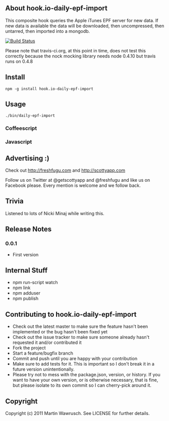 ## About hook.io-daily-epf-import

This composite hook queries the Apple iTunes EPF server for new data. If new data is available the data will be downloaded, then uncompressed, then untarred, then
imported into a mongodb.


[![Build Status](https://secure.travis-ci.org/freshfugu/hook.io-daily-epf-import.png)](http://travis-ci.org/freshfugu/hook.io-daily-epf-import)

Please note that travis-ci.org, at this point in time, does not test this correctly because the nock mocking library needs node 0.4.10 but travis runs on 0.4.8

## Install

	npm -g install hook.io-daily-epf-import

## Usage

	./bin/daily-epf-import 


### Coffeescript

    
### Javascript


## Advertising :)

Check out http://freshfugu.com and http://scottyapp.com

Follow us on Twitter at @getscottyapp and @freshfugu and like us on Facebook please. Every mention is welcome and we follow back.

## Trivia

Listened to lots of Nicki Minaj while writing this.

## Release Notes

### 0.0.1
* First version

## Internal Stuff

* npm run-script watch
* npm link
* npm adduser
* npm publish

## Contributing to hook.io-daily-epf-import
 
* Check out the latest master to make sure the feature hasn't been implemented or the bug hasn't been fixed yet
* Check out the issue tracker to make sure someone already hasn't requested it and/or contributed it
* Fork the project
* Start a feature/bugfix branch
* Commit and push until you are happy with your contribution
* Make sure to add tests for it. This is important so I don't break it in a future version unintentionally.
* Please try not to mess with the package.json, version, or history. If you want to have your own version, or is otherwise necessary, that is fine, but please isolate to its own commit so I can cherry-pick around it.

## Copyright

Copyright (c) 2011 Martin Wawrusch. See LICENSE for
further details.


